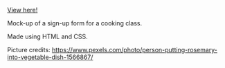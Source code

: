 [View here!](https://npinak.github.io/sign-up-form/)

Mock-up of a sign-up form for a cooking class. 

Made using HTML and CSS. 

Picture credits: https://www.pexels.com/photo/person-putting-rosemary-into-vegetable-dish-1566867/